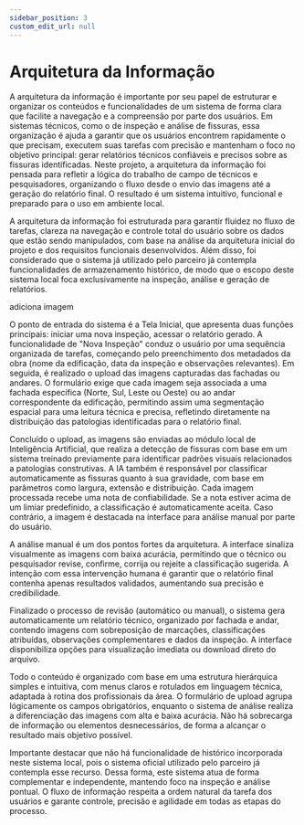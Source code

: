 ```yaml
---
sidebar_position: 3
custom_edit_url: null
---
```


# Arquitetura da Informação

A arquitetura da informação é importante por seu papel de estruturar e organizar os conteúdos e funcionalidades de um sistema de forma clara que facilite a navegação e a compreensão por parte dos usuários. Em sistemas técnicos, como o de inspeção e análise de fissuras, essa organização é ajuda a garantir que os usuários encontrem rapidamente o que precisam, executem suas tarefas com precisão e mantenham o foco no objetivo principal: gerar relatórios técnicos confiáveis e precisos sobre as fissuras identificadas. Neste projeto, a arquitetura da informação foi pensada para refletir a lógica do trabalho de campo de técnicos e pesquisadores, organizando o fluxo desde o envio das imagens até a geração do relatório final. O resultado é um sistema intuitivo, funcional e preparado para o uso em ambiente local.

A arquitetura da informação foi estruturada para garantir fluidez no fluxo de tarefas, clareza na navegação e controle total do usuário sobre os dados que estão sendo manipulados, com base na análise da arquitetura inicial do projeto e dos requisitos funcionais desenvolvidos. Além disso, foi considerado que o sistema já utilizado pelo parceiro já contempla funcionalidades de armazenamento histórico, de modo que o escopo deste sistema local foca exclusivamente na inspeção, análise e geração de relatórios.

adiciona imagem

O ponto de entrada do sistema é a Tela Inicial, que apresenta duas funções principais: iniciar uma nova inspeção, acessar o relatório gerado. A funcionalidade de "Nova Inspeção" conduz o usuário por uma sequência organizada de tarefas, começando pelo preenchimento dos metadados da obra (nome da edificação, data da inspeção e observações relevantes). Em seguida, é realizado o upload das imagens capturadas das fachadas ou andares. O formulário exige que cada imagem seja associada a uma fachada específica (Norte, Sul, Leste ou Oeste) ou ao andar correspondente da edificação, permitindo assim uma segmentação espacial para uma leitura técnica e precisa, refletindo diretamente na distribuição das patologias identificadas para o relatório final.

Concluído o upload, as imagens são enviadas ao módulo local de Inteligência Artificial, que realiza a detecção de fissuras com base em um sistema treinado previamente para identificar padrões visuais relacionados a patologias construtivas. A IA também é responsável por classificar automaticamente as fissuras quanto à sua gravidade, com base em parâmetros como largura, extensão e distribuição. Cada imagem processada recebe uma nota de confiabilidade. Se a nota estiver acima de um limiar predefinido, a classificação é automaticamente aceita. Caso contrário, a imagem é destacada na interface para análise manual por parte do usuário.

A análise manual é um dos pontos fortes da arquitetura. A interface sinaliza visualmente as imagens com baixa acurácia, permitindo que o técnico ou pesquisador revise, confirme, corrija ou rejeite a classificação sugerida. A intenção com essa intervenção humana é garantir que o relatório final contenha apenas resultados validados, aumentando sua precisão e credibilidade.

Finalizado o processo de revisão (automático ou manual), o sistema gera automaticamente um relatório técnico, organizado por fachada e andar, contendo imagens com sobreposição de marcações, classificações atribuídas, observações complementares e dados da inspeção. A interface disponibiliza opções para visualização imediata ou download direto do arquivo.

Todo o conteúdo é organizado com base em uma estrutura hierárquica simples e intuitiva, com menus claros e rotulados em linguagem técnica, adaptada à rotina dos profissionais da área. O formulário de upload agrupa lógicamente os campos obrigatórios, enquanto o sistema de análise realiza a diferenciação das imagens com alta e baixa acurácia. Não há sobrecarga de informação ou elementos desnecessários, de forma a alcançar o resultado mais objetivo possível.

Importante destacar que não há funcionalidade de histórico incorporada neste sistema local, pois o sistema oficial utilizado pelo parceiro já contempla esse recurso. Dessa forma, este sistema atua de forma complementar e independente, mantendo foco na inspeção e análise pontual. O fluxo de informação respeita a ordem natural da tarefa dos usuários e garante controle, precisão e agilidade em todas as etapas do processo.

